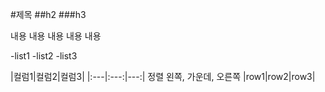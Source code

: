 #제목
##h2
###h3

내용
내용
내용
내용
내용

-list1
-list2
-list3


|컬럼1|컬럼2|컬럼3|
|:---|:---:|---:| 정렬 왼쪽, 가운데, 오른쪽
|row1|row2|row3|
